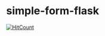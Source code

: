 # simple-form-flask

[![HitCount](http://hits.dwyl.io/teamtact/https://github.com/teamtact/simple-form-flask.svg)](http://hits.dwyl.io/teamtact/https://github.com/teamtact/simple-form-flask)
